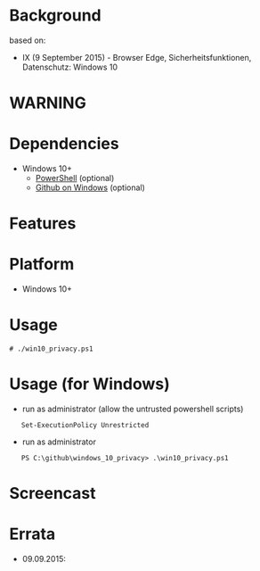 
Background
==========
based on:
* IX (9 September 2015) - Browser Edge, Sicherheitsfunktionen, Datenschutz: Windows 10

WARNING
=======

Dependencies
============
* Windows 10+
   * [PowerShell](https://www.microsoft.com/en-us/download/details.aspx?id=34595) (optional)
   * [Github on Windows](https://windows.github.com/) (optional)

Features
========

Platform
========
* Windows 10+

Usage
=====
    # ./win10_privacy.ps1

Usage (for Windows)
===================
* run as administrator (allow the untrusted powershell scripts)
```
   Set-ExecutionPolicy Unrestricted
```

* run as administrator
```
   PS C:\github\windows_10_privacy> .\win10_privacy.ps1
```

Screencast
==========

Errata
======
* 09.09.2015:
```
```

